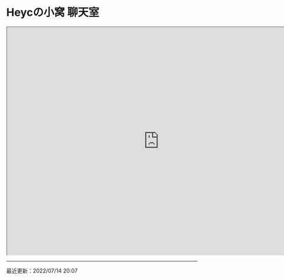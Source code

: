 # Heycの小窝 聊天室

<iframe src="https://hack.chat/?heyc-home-chatroom-channel" width="800" height="600">这个浏览器好像不支持聊天室哦，换个浏览器试试吧！</iframe>

---

最近更新：2022/07/14 20:07

